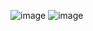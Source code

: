 ![image](https://github.com/enyan27/weather-forecast/assets/148569694/bc688a00-a1f1-45c4-adce-a86b01692f06)
![image](https://github.com/enyan27/weather-forecast/assets/148569694/92522d4d-cf80-44a4-8529-7942c8f232d9)
